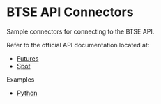 # BTSE API Connectors
Sample connectors for connecting to the BTSE API.

Refer to the official API documentation located at: 
* [Futures](https://www.btse.com/apiexplorer/futures)
* [Spot](https://www.btse.com/apiexplorer/spot)

Examples
* [Python](https://github.com/btsecom/api-sample/tree/master/python)
